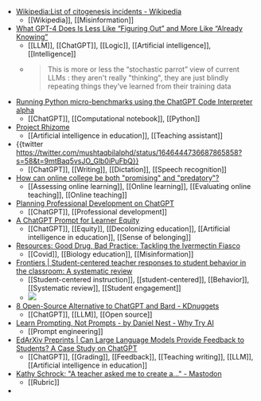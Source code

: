 - [Wikipedia:List of citogenesis incidents - Wikipedia](https://en.m.wikipedia.org/wiki/Wikipedia:List_of_citogenesis_incidents)
	- [[Wikipedia]], [[Misinformation]]
- [What GPT-4 Does Is Less Like “Figuring Out” and More Like “Already Knowing”](https://amistrongeryet.substack.com/p/gpt-4-capabilities)
	- [[LLM]], [[ChatGPT]], [[Logic]], [[Artificial intelligence]], [[Intelligence]]
	- >This is more or less the “stochastic parrot” view of current LLMs
	  : they aren't really "thinking", they are just blindly repeating things they've learned from their training data
- [Running Python micro-benchmarks using the ChatGPT Code Interpreter alpha](https://simonwillison.net/2023/Apr/12/code-interpreter/)
	- [[ChatGPT]], [[Computational notebook]], [[Python]]
- [Project Rhizome](https://www.projectrhizome.com/)
	- [[Artificial intelligence in education]], [[Teaching assistant]]
- {{twitter https://twitter.com/mushtaqbilalphd/status/1646444736687865858?s=58&t=9mtBaq5vsJO_Glb0iPuFbQ}}
	- [[ChatGPT]], [[Writing]], [[Dictation]], [[Speech recognition]]
- [How can online college be both "promising" and "predatory"?](https://www.insidehighered.com/news/tech-innovation/digital-teaching-learning/2023/04/13/how-can-online-college-be-both-promising)
	- [[Assessing online learning]], [[Online learning]], [[Evaluating online teaching]], [[Online teaching]]
- [Planning Professional Development on ChatGPT](https://www.ascd.org/blogs/planning-professional-development-on-chatgpt)
	- [[ChatGPT]], [[Professional development]]
- [A ChatGPT Prompt for Learner Equity](https://drphilippahardman.substack.com/p/a-chatgpt-prompt-for-learner-equity)
	- [[ChatGPT]], [[Equity]], [[Decolonizing education]], [[Artificial intelligence in education]], [[Sense of belonging]]
- [Resources: Good Drug, Bad Practice: Tackling the Ivermectin Fiasco](https://qubeshub.org/community/groups/coursesource/publications?id=3852&v=1)
	- [[Covid]], [[Biology education]], [[Misinformation]]
- [Frontiers | Student-centered teacher responses to student behavior in the classroom: A systematic review](https://www.frontiersin.org/articles/10.3389/feduc.2023.1156530/full)
	- [[Student-centered instruction]], [[student-centered]], [[Behavior]], [[Systematic review]], [[Student engagement]]
	- ![](https://www.frontiersin.org/files/Articles/1156530/feduc-08-1156530-HTML/image_m/feduc-08-1156530-g003.jpg)
- [8 Open-Source Alternative to ChatGPT and Bard - KDnuggets](https://www.kdnuggets.com/2023/04/8-opensource-alternative-chatgpt-bard.html)
	- [[ChatGPT]], [[LLM]], [[Open source]]
- [Learn Prompting, Not Prompts - by Daniel Nest - Why Try AI](https://www.whytryai.com/p/learn-prompting)
	- [[Prompt engineering]]
- [EdArXiv Preprints | Can Large Language Models Provide Feedback to Students? A Case Study on ChatGPT](https://edarxiv.org/hcgzj/)
	- [[ChatGPT]], [[Grading]], [[Feedback]], [[Teaching writing]], [[LLM]], [[Artificial intelligence in education]]
- [Kathy Schrock: "A teacher asked me to create a…" - Mastodon](https://mastodon.social/@kathyschrock@techhub.social/110192936368458798)
	- [[Rubric]]
-